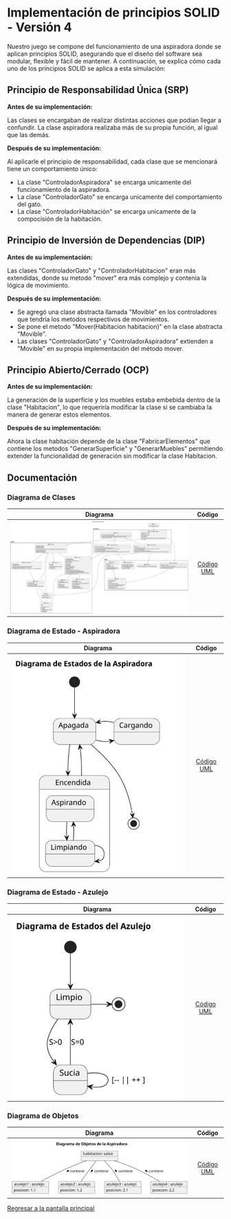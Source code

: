 # Implementación de principios SOLID - Versión 4
Nuestro juego se compone del funcionamiento de una aspiradora donde se aplican principios SOLID, asegurando que el diseño del software sea modular, flexible y fácil de mantener. A continuación, se explica cómo cada uno de los principios SOLID se aplica a esta simulación:

## Principio de Responsabilidad Única (SRP)

**Antes de su implementación:**

Las clases se encargaban de realizar distintas acciones que podian llegar a confundir. La clase aspiradora realizaba más de su propia función, al igual que las demás.

**Después de su implementación:**

Al aplicarle el principio de responsabilidad, cada clase que se mencionará tiene un comportamiento único:
- La clase "ControladorAspiradora" se encarga unicamente del funcionamiento de la aspiradora.
- La clase "ControladorGato" se encarga unicamente del comportamiento del gato.
- La clase "ControladorHabitación" se encarga unicamente de la compocisión de la habitación.

## Principio de Inversión de Dependencias (DIP)

**Antes de su implementación:**

Las clases "ControladorGato" y "ControladorHabitacion" eran más extendidas, donde su metodo "mover" era más complejo y contenia la lógica de movimiento.

**Después de su implementación:**

- Se agregó una clase abstracta llamada "Movible" en los controladores que tendría los metodos respectivos de movimientos.
- Se pone el metodo "Mover(Habitacion habitacion)" en la clase abstracta "Movible".
- Las clases "ControladorGato" y "ControladorAspiradora" extienden a "Movible" en su propia implementación del método mover.

## Principio Abierto/Cerrado (OCP)

**Antes de su implementación:**

La generación de la superficie y los muebles estaba embebida dentro de la clase "Habitacion", lo que requeriría modificar la clase si se cambiaba la manera de generar estos elementos.

**Después de su implementación:**

Ahora la clase habitación depende de la clase "FabricarElementos" que contiene los metodos "GenerarSuperficie" y "GenerarMuebles" permitiendo extender la funcionalidad de generación sin modificar la clase Habitacion.

## Documentación

### Diagrama de Clases

|Diagrama|Código|
|-|:-:|
|![Diagrama de Clases](/img/DiagramaDeClases.svg)|[Código UML](/modelosUML/DiagramaDeClases.puml)|

### Diagrama de Estado - Aspiradora

|Diagrama|Código|
|-|:-:|
|![Diagrama de Estado](/img/DiagramaEstado.svg)|[Código UML](/modelosUML/DiagramaDeEstado.puml)|

### Diagrama de Estado - Azulejo

|Diagrama|Código|
|-|:-:|
|![Diagrama de Estado](/img/DiagramaEstado2.svg)|[Código UML](/modelosUML/DiagramaDeEstadopt2.puml)|

### Diagrama de Objetos

|Diagrama|Código|
|-|:-:|
|![Diagrama de Objetos](/img/ModeloDeObjetos.svg)|[Código UML](/modelosUML/DiagramaDeObjetos.puml)|

[Regresar a la pantalla principal](/README.md)
